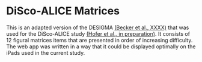 # DiSco-ALICE Matrices

This is an adapted version of the DESIGMA [(Becker et al., XXXX)](#blank) that was used for the DiSco-ALICE study [(Hofer et al., in preparation)](#blank). It consists of 12 figural matrices items that are presented in order of increasing difficulty. The web app was written in a way that it could be displayed optimally on the iPads used in the current study.

